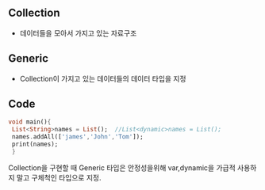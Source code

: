 Collection
--
* 데이터들을 모아서 가지고 있는 자료구조

Generic
--
* Collection이 가지고 있는 데이터들의 데이터 타입을 지정


Code
--
```dart
void main(){
 List<String>names = List();  //List<dynamic>names = List();
 names.addAll(['james','John','Tom']);
 print(names);
 }
 ```
 Collection을 구현할 때 Generic 타입은 안정성을위해 var,dynamic을 가급적 사용하지 말고 구체척인 타입으로 지정.
